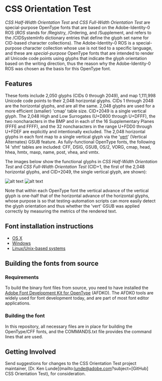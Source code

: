 # CSS Orientation Test

*CSS Half-Width Orientation Test* and *CSS Full-Width Orientation Test* are special-purpose OpenType fonts that are based on the Adobe-Identity-0 ROS (*ROS* stands for /Registry, /Ordering, and /Supplement, and refers to the /CIDSystemInfo dictionary entries that define the glyph set name for CID-based character collections). The Adobe-Identity-0 ROS is a special-purpose character collection whose use is not tied to a specific language, and these are *special-purpose* OpenType fonts that are intended to render all Unicode code points using glyphs that indicate the glyph orientation based on the writing direction, thus the reason why the Adobe-Identity-0 ROS was chosen as the basis for this OpenType font.

##  Features

These fonts include 2,050 glyphs (CIDs 0 through 2049), and map 1,111,998 Unicode code points to their 2,048 horizontal glyphs. CIDs 1 through 2048 are the horizontal glyphs, and are all the same. 2,048 glyphs are used for a more efficient (smaller) 'cmap' table size. CID+2049 is a single vertical glyph. The 2,048 High and Low Surrogates (U+D800 through U+DFFF), the two noncharacters in the BMP and in each of the 16 Supplementary Planes (FFFE and FFFF), and the 32 noncharacters in the range U+FDD0 through U+FDEF are explicitly and intentionally excluded. The 2,048 horizontal glyphs in each font map to a single vertical glyph via the '[vert](http://www.microsoft.com/typography/otspec/features_uz.htm#vert)' (Vertical Alternates) GSUB feature. As fully-functional OpenType fonts, the following 14 'sfnt' tables are included: CFF, DSIG, GSUB, OS/2, VORG, cmap, head, hhea, hmtx, maxp, name, post, vhea, and vmtx.

The images below show the functional glyphs in *CSS Half-Width Orientation Test* and *CSS Full-Width Orientation Test* (CID+1, the first of the 2,048 horizontal glyphs, and CID+2049, the single vertical glyph, are shown):

![alt text](https://github.com/adobe-fonts/css-orientation-test/raw/master/src/images/half-width-hv-320.jpg "half-width") ![alt text](https://github.com/adobe-fonts/css-orientation-test/raw/master/src/images/full-width-hv-320.jpg "full-width")

Note that within each OpenType font the vertical advance of the vertical glyph is one-half that of the horizontal advance of the horizontal glyphs, whose purpose is so that testing-automation scripts can more easily detect the glyph orientation and thus whether the 'vert' GSUB was applied correctly by measuring the metrics of the rendered text.

## Font installation instructions

* [OS X](http://support.apple.com/kb/HT2509)
* [Windows](http://windows.microsoft.com/en-us/windows-vista/install-or-uninstall-fonts)
* [Linux/Unix-based systems](https://github.com/adobe-fonts/source-code-pro/issues/17#issuecomment-8967116)

## Building the fonts from source

### Requirements

To build the binary font files from source, you need to have installed the [Adobe Font Development Kit for OpenType](http://www.adobe.com/devnet/opentype/afdko.html) (AFDKO). The AFDKO tools are widely used for font development today, and are part of most font editor applications.

### Building the font

In this repository, all necessary files are in place for building the OpenType/CFF fonts, and the COMMANDS.txt file provides the command lines that are used.

## Getting Involved

Send suggestions for changes to the CSS Orientation Test project maintainer, [Dr. Ken Lunde](mailto:lunde@adobe.com?subject=[GitHub] CSS Orientation Test), for consideration.
